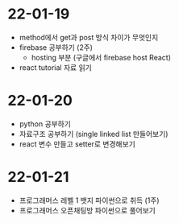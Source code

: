 # 22-01-19
- method에서 get과 post 방식 차이가 무엇인지
- firebase 공부하기 (2주)
  - hosting 부분 (구글에서 firebase host React)
- react tutorial 자료 읽기

# 22-01-20
- python 공부하기
- 자료구조 공부하기 (single linked list 만들어보기)
- react 변수 만들고 setter로 변경해보기

# 22-01-21
- 프로그래머스 레벨 1 뱃지 파이썬으로 취득 (1주)
- 프로그래머스 오픈채팅방 파이썬으로 풀어보기
